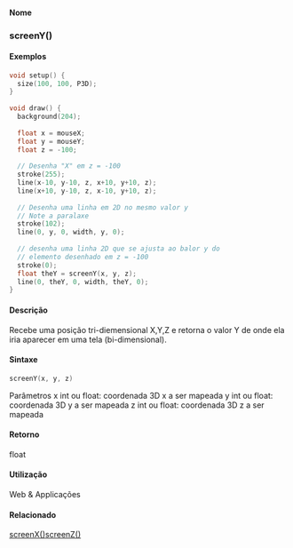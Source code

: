 
#### Nome
### screenY()

#### Exemplos

```pde
void setup() { 
  size(100, 100, P3D); 
} 
 
void draw() { 
  background(204); 
  
  float x = mouseX; 
  float y = mouseY; 
  float z = -100; 
  
  // Desenha "X" em z = -100 
  stroke(255); 
  line(x-10, y-10, z, x+10, y+10, z); 
  line(x+10, y-10, z, x-10, y+10, z); 
  
  // Desenha uma linha em 2D no mesmo valor y
  // Note a paralaxe
  stroke(102); 
  line(0, y, 0, width, y, 0); 
  
  // desenha uma linha 2D que se ajusta ao balor y do
  // elemento desenhado em z = -100 
  stroke(0); 
  float theY = screenY(x, y, z); 
  line(0, theY, 0, width, theY, 0);    
}  

```

#### Descrição
Recebe uma posição
tri-diemensional X,Y,Z e retorna o valor Y de onde ela iria
aparecer em uma tela (bi-dimensional).

#### Sintaxe
```pde
screenY(x, y, z)

```
Parâmetros
x
int ou float: coordenada 3D x a ser mapeada
y
int ou float: coordenada 3D y a ser mapeada
z
int ou float: coordenada 3D z a ser mapeada

#### Retorno

	
float

#### Utilização

	
Web & Applicações

#### Relacionado
[screenX()](screenX_)[screenZ()](screenZ_)
